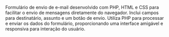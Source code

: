 Formulário de envio de e-mail desenvolvido com PHP, HTML e CSS para facilitar o envio de mensagens diretamente do navegador. Inclui campos para destinatário, assunto e um botão de envio. Utiliza PHP para processar e enviar os dados do formulário, proporcionando uma interface amigável e responsiva para interação do usuário.
